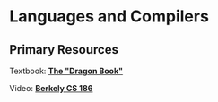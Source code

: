 # Languages and Compilers

## Primary Resources

Textbook: [__The "Dragon Book"__](https://smile.amazon.com/Compilers-Principles-Techniques-Tools-2nd/dp/0321486811)

Video: [__Berkely CS 186__](https://lagunita.stanford.edu/courses/Engineering/Compilers/Fall2014/about)